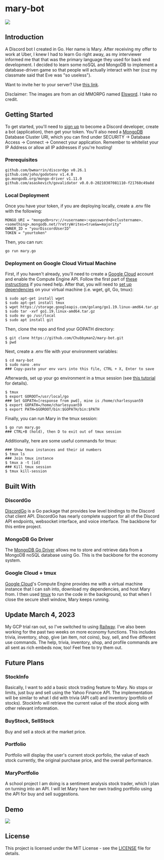 # mary-bot
<img src="https://i.ytimg.com/vi/9S831972rjA/maxresdefault.jpg">

## Introduction
A Discord bot I created in Go. Her name is Mary. After receiving my offer to work at Uber, I knew I had to learn Go right away, as my interviewer informed me that that was the primary language they used for back end development. I decided to learn some noSQL and MongoDB to implement a database-driven game so that people will actually interact with her (cuz my classmate said that Eve was "so useless"). 

Want to invite her to your server? Use <a href="https://discord.com/api/oauth2/authorize?client_id=1038557818200019025&permissions=8&scope=bot">this link</a>.

Disclaimer: The images are from an old MMORPG named <a href="https://elsword.koggames.com/">Elsword</a>. I take no credit.

## Getting Started
To get started, you'll need to <a href="https://discord.com/developers/docs/intro">sign up</a> to become a Discord developer, create a bot (application), then get your token. You'll also need a <a href="https://www.mongodb.com/cloud">MongoDB</a> Database Cluster URI, which you can find under SECURITY -> Database Access -> Connect -> Connect your application. Remember to whitelist your IP Address or allow all IP addresses if you're hosting!

### Prerequisites
```
github.com/bwmarrin/discordgo v0.26.1
github.com/joho/godotenv v1.4.0
go.mongodb.org/mongo-driver v1.11.0
github.com/asaskevich/govalidator v0.0.0-20210307081110-f21760c49a8d
```

### Local Deployment
Once you have your token, if you are deploying locally, create a .env file with the following:
```
MONGO_URI = "mongodb+srv://<username>:<password>@<clustername>.<something>.mongodb.net/?retryWrites=true&w=majority"
OWNER_ID = "yourDiscordUserID"
TOKEN = "yourtoken"
```

Then, you can run:
```
go run mary.go
```

### Deployment on Google Cloud Virtual Machine
First, if you haven't already, you'll need to create a <a href="https://cloud.google.com/">Google Cloud</a> account and enable the Compute Engine API. Follow the first part of <a href="https://cloud.google.com/blog/topics/developers-practitioners/build-and-run-discord-bot-top-google-cloud">these instructions</a> if you need help. After that, you will need to <a href="https://medium.com/@emerson15dias/how-to-install-go-on-a-vm-virtual-box-running-ubuntu-under-windows-988ce34329eb">set up dependencies</a> on your virtual machine (i.e. wget, git, Go, tmux):
```
$ sudo apt-get install wget
$ sudo apt-get install tmux
$ wget https://storage.googleapis.com/golang/go1.19.linux-amd64.tar.gz
$ sudo tar -xvf go1.19.linux-amd64.tar.gz
$ sudo mv go /usr/local
$ sudo apt install git
```
Then, clone the repo and find your GOPATH directory:
```
$ git clone https://github.com/Chubbyman2/mary-bot.git
$ pwd
```
Next, create a .env file with your environment variables:
```
$ cd mary-bot
$ sudo nano .env 
### Copy-paste your env vars into this file, CTRL + X, Enter to save
```
Afterwards, set up your go environment in a tmux session (see <a href="https://www.youtube.com/watch?v=VEn70C7S5Q8">this tutorial</a> for details).
```
$ tmux
$ export GOROOT=/usr/local/go
### Set GOPATH=[response from pwd], mine is /home/charlesyuan59
$ export GOPATH=/home/charlesyuan59
$ export PATH=$GOROOT/bin:$GOPATH/bin:$PATH
```
Finally, you can run Mary in the tmux session:
```
$ go run mary.go
### CTRL+B (hold), then D to exit out of tmux session
```
Additionally, here are some useful commands for tmux:
```
### Show tmux instances and their id numbers
$ tmux ls 
### Join tmux instance
$ tmux a -t [id]
### Kill tmux session
$ tmux kill-session
```

## Built With
### DiscordGo
<a href="https://github.com/bwmarrin/discordgo">DiscordGo</a> is a Go package that provides low level bindings to the Discord chat client API. DiscordGo has nearly complete support for all of the Discord API endpoints, websocket interface, and voice interface. The backbone for this entire project.

### MongoDB Go Driver
The <a href="https://github.com/mongodb/mongo-go-driver">MongoDB Go Driver</a> allows me to store and retrieve data from a MongoDB noSQL database using Go. This is the backbone for the economy system.

### Google Cloud + tmux
<a href="https://cloud.google.com/">Google Cloud</a>'s Compute Engine provides me with a virtual machine instance that I can ssh into, download my dependencies, and host Mary from. I then used <a href="https://en.wikipedia.org/wiki/Tmux">tmux</a> to run the code in the background, so that when I close the secure shell window, Mary keeps running.

## Update March 4, 2023
My GCP trial ran out, so I've switched to using <a href="https://railway.app/">Railway</a>. I've also been working for the past two weeks on more economy functions. This includes trivia, inventory, shop, give (an item, not coins), buy, sell, and five different use commands. The help, trivia, inventory, shop, and profile commands are all sent as rich embeds now, too! Feel free to try them out.

## Future Plans
### StockInfo
Basically, I want to add a basic stock trading feature to Mary. No stops or limits, just buy and sell using the Yahoo Finance API. The implementation will be similar to what I did with trivia (API call) and inventory (portfolio of stocks). StockInfo will retrieve the current value of the stock along with other relevant information. 

### BuyStock, SellStock
Buy and sell a stock at the market price.

### Portfolio
Portfolio will display the user's current stock porfolio, the value of each stock currently, the original purchase price, and the overall performance.

### MaryPortfolio
A school project I am doing is a sentiment analysis stock trader, which I plan on turning into an API. I will let Mary have her own trading portfolio using the API for buy and sell suggestions.

## Demo
<img src="https://github.com/Chubbyman2/mary-bot/blob/main/docs/demo-2.PNG">

## License
This project is licensed under the MIT License - see the <a href="https://github.com/Chubbyman2/mary-bot/blob/main/LICENSE">LICENSE</a> file for details.
